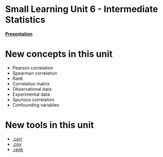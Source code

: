 # Small Learning Unit 6 - Intermediate Statistics 


#### [Presentation](https://youtu.be/BsBK3gyMFcw?t=18s)

# New concepts in this unit
- Pearson correlation
- Spearman correlation
- Rank
- Correlation matrix
- Observational data
- Experimental data
- Spurious correlation
- Confounding variables 

# New tools in this unit
- [.corr](https://pandas.pydata.org/pandas-docs/stable/generated/pandas.Series.corr.html)
- [.cov](https://pandas.pydata.org/pandas-docs/stable/generated/pandas.DataFrame.cov.html)
- [.rank](https://pandas.pydata.org/pandas-docs/stable/generated/pandas.DataFrame.rank.html)
